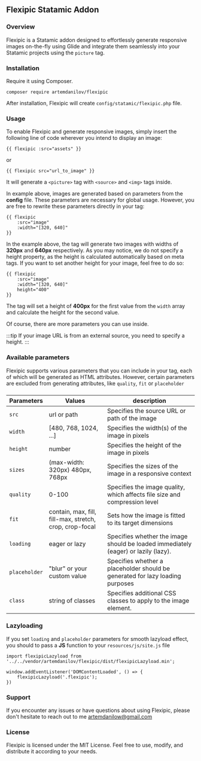 ## Flexipic Statamic Addon

### Overview

Flexipic is a Statamic addon designed to effortlessly generate responsive images on-the-fly using Glide and integrate them seamlessly into your Statamic projects using the `picture` tag.

### Installation

Require it using Composer.

    composer require artemdanilov/flexipic
    
After installation, Flexipic will create `config/statamic/flexipic.php` file.

### Usage

To enable Flexipic and generate responsive images, simply insert the following line of code wherever you intend to display an image:

    {{ flexipic :src="assets" }}

or

    {{ flexipic src="url_to_image" }}

It will generate a `<picture>` tag with `<source>` and `<img>` tags inside.

In example above, images are generated based on parameters from the **config** file. These parameters are necessary for global usage. However, you are free to rewrite these parameters directly in your tag:

    {{ flexipic
        :src="image"
        :width="[320, 640]"
    }}

In the example above, the tag will generate two images with widths of **320px** and **640px** respectively. As you may notice, we do not specify a height property, as the height is calculated automatically based on meta tags. If you want to set another height for your image, feel free to do so:

    {{ flexipic
        :src="image"
        :width="[320, 640]"
        height="400"
    }}

The tag will set a height of **400px** for the first value from the `width` array and calculate the height for the second value.

Of course, there are more parameters you can use inside.

:::tip If your image URL is from an external source, you need to specify a height. :::

### Available parameters

Flexipic supports various parameters that you can include in your tag, each of which will be generated as HTML attributes. However, certain parameters are excluded from generating attributes, like `quality`, `fit` or `placeholder`

###
|Parameters|Values|description|
|--|--|--|
| `src` | url or path | Specifies the source URL or path of the image |
| `width` | [480, 768, 1024, ...] | Specifies the width(s) of the image in pixels |
| `height` | number | Specifies the height of the image in pixels |
| `sizes` | (max-width: 320px) 480px, 768px | Specifies the sizes of the image in a responsive context |
| `quality` | 0-100 | Specifies the image quality, which affects file size and compression level |
| `fit` | contain, max, fill, fill-max, stretch, crop, crop-focal | Sets how the image is fitted to its target dimensions |
| `loading` | eager or lazy | Specifies whether the image should be loaded immediately (eager) or lazily (lazy). |
| `placeholder` | "blur" or your custom value | Specifies whether a placeholder should be generated for lazy loading purposes |
| `class` | string of classes | Specifies additional CSS classes to apply to the image element. |

### Lazyloading

If you set `loading` and `placeholder` parameters for smooth lazyload effect, you should to pass a **JS** function to your `resources/js/site.js` file

    import flexipicLazyload from '../../vendor/artemdanilov/flexipic/dist/flexipicLazyload.min';

    window.addEventListener('DOMContentLoaded', () => {
        flexipicLazyload('.flexipic');
    })

### Support

If you encounter any issues or have questions about using Flexipic, please don't hesitate to reach out to me artemdanilow@gmail.com

### License

Flexipic is licensed under the MIT License. Feel free to use, modify, and distribute it according to your needs.